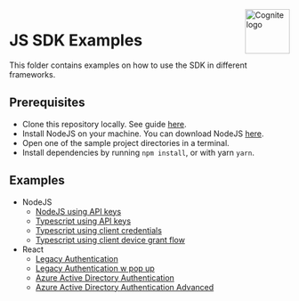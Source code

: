 <a href="https://cognite.com/">
    <img src="../cognite_logo.png" alt="Cognite logo" title="Cognite" align="right" height="80" />
</a>

JS SDK Examples
==========================

This folder contains examples on how to use the SDK in different frameworks.

## Prerequisites

- Clone this repository locally. See guide [here](https://www.tutorialspoint.com/how-to-clone-a-github-repository).
- Install NodeJS on your machine. You can download NodeJS [here](https://nodejs.org/en/download/).
- Open one of the sample project directories in a terminal.
- Install dependencies by running `npm install`, or with yarn `yarn`.

## Examples

- NodeJS
  - [NodeJS using API keys ](./nodejs/legacy-auth-js)
  - [Typescript using API keys ](./nodejs/legacy-auth-typescript)
  - [Typescript using client credentials ](./nodejs/oidc-typescript)
  - [Typescript using client device grant flow ](./nodejs/public-client-device-grant-flow)
- React
  - [Legacy Authentication](./react/legacy-auth-redirect)
  - [Legacy Authentication w pop up](./react/legacy-auth-popup)
  - [Azure Active Directory Authentication ](./react/msal-browser-react)
  - [Azure Active Directory Authentication Advanced](./react/msal-advanced-browser-react)
